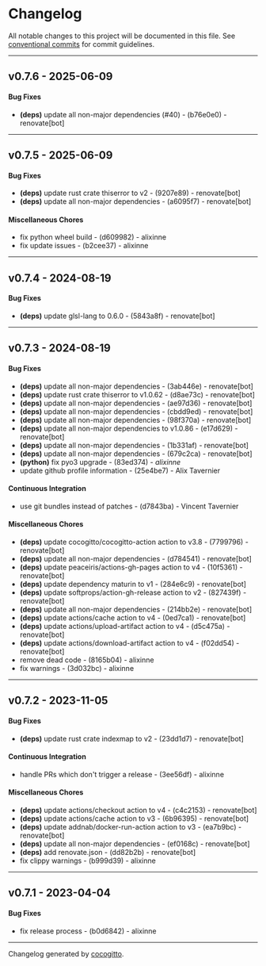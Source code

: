 # Changelog
All notable changes to this project will be documented in this file. See [conventional commits](https://www.conventionalcommits.org/) for commit guidelines.

- - -
## v0.7.6 - 2025-06-09
#### Bug Fixes
- **(deps)** update all non-major dependencies (#40) - (b76e0e0) - renovate[bot]

- - -

## v0.7.5 - 2025-06-09
#### Bug Fixes
- **(deps)** update rust crate thiserror to v2 - (9207e89) - renovate[bot]
- **(deps)** update all non-major dependencies - (a6095f7) - renovate[bot]
#### Miscellaneous Chores
- fix python wheel build - (d609982) - alixinne
- fix update issues - (b2cee37) - alixinne

- - -

## v0.7.4 - 2024-08-19
#### Bug Fixes
- **(deps)** update glsl-lang to 0.6.0 - (5843a8f) - renovate[bot]

- - -

## v0.7.3 - 2024-08-19
#### Bug Fixes
- **(deps)** update all non-major dependencies - (3ab446e) - renovate[bot]
- **(deps)** update rust crate thiserror to v1.0.62 - (d8ae73c) - renovate[bot]
- **(deps)** update all non-major dependencies - (ae97d36) - renovate[bot]
- **(deps)** update all non-major dependencies - (cbdd9ed) - renovate[bot]
- **(deps)** update all non-major dependencies - (98f370a) - renovate[bot]
- **(deps)** update all non-major dependencies to v1.0.86 - (e17d629) - renovate[bot]
- **(deps)** update all non-major dependencies - (1b331af) - renovate[bot]
- **(deps)** update all non-major dependencies - (679c2ca) - renovate[bot]
- **(python)** fix pyo3 upgrade - (83ed374) - *alixinne*
- update github profile information - (25e4be7) - Alix Tavernier
#### Continuous Integration
- use git bundles instead of patches - (d7843ba) - Vincent Tavernier
#### Miscellaneous Chores
- **(deps)** update cocogitto/cocogitto-action action to v3.8 - (7799796) - renovate[bot]
- **(deps)** update all non-major dependencies - (d784541) - renovate[bot]
- **(deps)** update peaceiris/actions-gh-pages action to v4 - (10f5361) - renovate[bot]
- **(deps)** update dependency maturin to v1 - (284e6c9) - renovate[bot]
- **(deps)** update softprops/action-gh-release action to v2 - (827439f) - renovate[bot]
- **(deps)** update all non-major dependencies - (214bb2e) - renovate[bot]
- **(deps)** update actions/cache action to v4 - (0ed7ca1) - renovate[bot]
- **(deps)** update actions/upload-artifact action to v4 - (d5c475a) - renovate[bot]
- **(deps)** update actions/download-artifact action to v4 - (f02dd54) - renovate[bot]
- remove dead code - (8165b04) - alixinne
- fix warnings - (3d032bc) - alixinne

- - -

## v0.7.2 - 2023-11-05
#### Bug Fixes
- **(deps)** update rust crate indexmap to v2 - (23dd1d7) - renovate[bot]
#### Continuous Integration
- handle PRs which don't trigger a release - (3ee56df) - alixinne
#### Miscellaneous Chores
- **(deps)** update actions/checkout action to v4 - (c4c2153) - renovate[bot]
- **(deps)** update actions/cache action to v3 - (6b96395) - renovate[bot]
- **(deps)** update addnab/docker-run-action action to v3 - (ea7b9bc) - renovate[bot]
- **(deps)** update all non-major dependencies - (ef0168c) - renovate[bot]
- **(deps)** add renovate.json - (dd82b2b) - renovate[bot]
- fix clippy warnings - (b999d39) - alixinne

- - -

## v0.7.1 - 2023-04-04
#### Bug Fixes
- fix release process - (b0d6842) - alixinne

- - -

Changelog generated by [cocogitto](https://github.com/cocogitto/cocogitto).